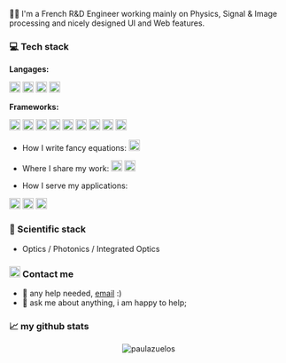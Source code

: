 👨‍🦱 I'm a French R&D Engineer working mainly on Physics, Signal & Image processing and nicely designed UI and Web features.


</details>

### 💻 Tech stack 

**Langages:**

<code><img height="20" src="https://img.shields.io/badge/-Python-3776AB?style=flat-square&logo=Python&logoColor=white"></code>
<code><img height="20" src="https://img.shields.io/badge/-C%2B%2B-00599C?style=flat-square&logo=C%2B%2B&logoColor=white"></code>
<code><img height="20" src="https://camo.githubusercontent.com/b6bb7e896dde004dfccd659f5c28ea8eed32363165f2ac4c34acb1d3a0caf34c/68747470733a2f2f696d672e736869656c64732e696f2f62616467652f432532332d3233393132303f7374796c653d666c61742d737175617265266c6f676f3d632d7368617270266c6f676f436f6c6f723d7768697465"></code>
<code><img height="20" src="https://camo.githubusercontent.com/df0502c80beb74aa002d8db6fd9e38c305e7ac3788c58e5383bb37da6eb4240c/68747470733a2f2f696d672e736869656c64732e696f2f62616467652f4d61746c61622d4641373334333f7374796c653d666f722d7468652d6261646765266c6f676f3d6d6174726978266c6f676f436f6c6f723d7768697465"></code>

**Frameworks:**
    

<code><img height="20" src="https://img.shields.io/badge/-PyTorch-EE4C2C?style=flat-square&logo=PyTorch&logoColor=white"></code>
<code><img height="20" src="https://camo.githubusercontent.com/ded3313717ccd403a7879baba52b83c5f2da691a5208ad08ee20c9990e6003fd/68747470733a2f2f696d672e736869656c64732e696f2f62616467652f5363696b69742532304c6561726e2d626c61636b3f6c6f676f3d7363696b69742d6c6561726e267374796c653d706c6173746963"></code>
<code><img height="20" src="https://img.shields.io/badge/-TensorFlow-FF6F00?style=flat-square&logo=TensorFlow&logoColor=white"></code>
<code><img height="20" src="https://img.shields.io/badge/-NumPy-013243?style=flat-square&logo=NumPy&logoColor=white"></code>
<code><img height="20" src="https://img.shields.io/badge/-OpenCV-5C3EE8?style=flat-square&logo=OpenCV&logoColor=white"></code>
<code><img height="20" src="https://img.shields.io/badge/-pandas-150458?style=flat-square&logo=pandas&logoColor=white"></code>
<code><img height="20" src="https://img.shields.io/badge/-Plotly-3F4F75?style=flat-square&logo=Plotly&logoColor=white"></code>
<code><img height="20" src="https://img.shields.io/badge/-Streamlit-FF4B4B?style=flat-square&logo=Streamlit&logoColor=white"></code>
<code><img height="20" src="https://camo.githubusercontent.com/9f47ab44c8425fb370779a070dee85979d5ec780212db4cc44c203de2ee4c384/68747470733a2f2f696d672e736869656c64732e696f2f62616467652f446a616e676f2d3039324532303f7374796c653d666c61742d737175617265266c6f676f3d446a616e676f266c6f676f436f6c6f723d7768697465"></code>

- How I write fancy equations: 
<code><img height="20" src="https://img.shields.io/badge/-LaTeX-008080?style=flat-square&logo=LaTeX&logoColor=white"></code>
- Where I share my work: 
<code><img height="20" src="https://img.shields.io/badge/-GitHub-181717?style=flat-square&logo=github"></code>
<code><img height="20" src="https://camo.githubusercontent.com/ee0b29c084ed34315ec537382415472aa4018bed793cef8454aa3f1e5bf70a56/68747470733a2f2f696d672e736869656c64732e696f2f62616467652f2d4269746275636b65742d3030353243433f7374796c653d666c6174266c6f676f3d4269746275636b6574266c6f676f436f6c6f723d7768697465"></code>


- How I serve my applications: 

<code><img height="20" src="https://img.shields.io/badge/Container-Docker-2496ED?style=flat-square&logo=Docker&logoColor=white"></code>
<code><img height="20" src="https://img.shields.io/badge/Web-FastAPI-009688?style=flat-square&logo=fastapi&logoColor=white"></code>
<code><img height="20" src="https://img.shields.io/badge/Cloud-AWS-FF9900?style=flat-square&logo=amazon-aws&logoColor=white"></code>


### 🚀 Scientific stack 

- Optics / Photonics / Integrated Optics

### <img height="20" src="https://media.giphy.com/media/hvRJCLFzcasrR4ia7z/giphy.gif"> Contact me 
   
- 💼 any help needed, [email](mailto:paul.azuelos@hotmail.fr) :)
- 💬 ask me about anything, i am happy to help;

### 📈 my github stats


<p align="center"> <img src="https://github-readme-stats.vercel.app/api?username=paulazuelos&show_icons=true&theme=gotham" alt="paulazuelos" />
 

